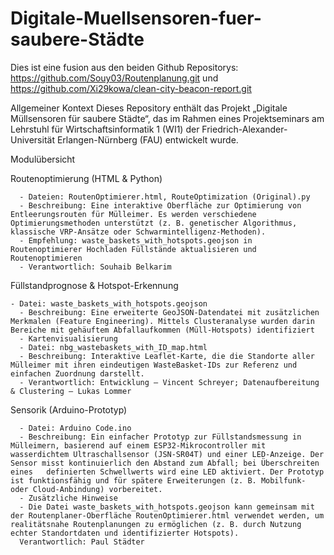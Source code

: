 # Digitale-Muellsensoren-fuer-saubere-Städte
Dies ist eine fusion aus den beiden Github Repositorys: https://github.com/Souy03/Routenplanung.git und https://github.com/Xi29kowa/clean-city-beacon-report.git

  Allgemeiner Kontext
    Dieses Repository enthält das Projekt „Digitale Müllsensoren für saubere Städte“, das im Rahmen eines Projektseminars am Lehrstuhl für Wirtschaftsinformatik 1 (WI1) der Friedrich-Alexander-Universität Erlangen-Nürnberg (FAU) entwickelt wurde.
    
  Modulübersicht
  
Routenoptimierung (HTML & Python)

      - Dateien: RoutenOptimierer.html, RouteOptimization (Original).py
      - Beschreibung: Eine interaktive Oberfläche zur Optimierung von Entleerungsrouten für Mülleimer. Es werden verschiedene Optimierungsmethoden unterstützt (z. B. genetischer Algorithmus, klassische VRP-Ansätze oder Schwarmintelligenz-Methoden).
      - Empfehlung: waste_baskets_with_hotspots.geojson in Routenoptimierer Hochladen Füllstände aktualisieren und Routenoptimieren
      - Verantwortlich: Souhaib Belkarim
      
  Füllstandprognose & Hotspot-Erkennung
    
    - Datei: waste_baskets_with_hotspots.geojson
      - Beschreibung: Eine erweiterte GeoJSON-Datendatei mit zusätzlichen Merkmalen (Feature Engineering). Mittels Clusteranalyse wurden darin Bereiche mit gehäuftem Abfallaufkommen (Müll-Hotspots) identifiziert
      - Kartenvisualisierung
      - Datei: nbg_wastebaskets_with_ID_map.html
      - Beschreibung: Interaktive Leaflet-Karte, die die Standorte aller Mülleimer mit ihren eindeutigen WasteBasket-IDs zur Referenz und einfachen Zuordnung darstellt.
      - Verantwortlich: Entwicklung – Vincent Schreyer; Datenaufbereitung & Clustering – Lukas Lommer
      
  Sensorik (Arduino-Prototyp)
    
      - Datei: Arduino Code.ino
      - Beschreibung: Ein einfacher Prototyp zur Füllstandsmessung in Mülleimern, basierend auf einem ESP32-Mikrocontroller mit wasserdichtem Ultraschallsensor (JSN-SR04T) und einer LED-Anzeige. Der Sensor misst kontinuierlich den Abstand zum Abfall; bei Überschreiten eines   definierten Schwellwerts wird eine LED aktiviert. Der Prototyp ist funktionsfähig und für spätere Erweiterungen (z. B. Mobilfunk- oder Cloud-Anbindung) vorbereitet.
      - Zusätzliche Hinweise
      - Die Datei waste_baskets_with_hotspots.geojson kann gemeinsam mit der Routenplaner-Oberfläche RoutenOptimierer.html verwendet werden, um realitätsnahe Routenplanungen zu ermöglichen (z. B. durch Nutzung echter Standortdaten und identifizierter Hotspots).
      Verantwortlich: Paul Städter
